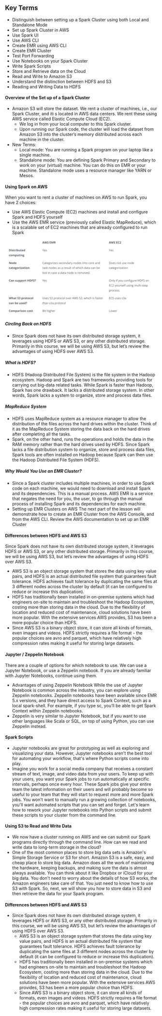 ## Key Terms
- Distinguish between setting up a Spark Cluster using both Local and Standalone Mode
- Set up Spark Cluster in AWS
- Use Spark UI
- Use AWS CLI
- Create EMR using AWS CLI
- Create EMR Cluster
- Test Port Forwarding
- Use Notebooks on your Spark Cluster
- Write Spark Scripts
- Store and Retrieve data on the Cloud
- Read and Write to Amazon S3
- Understand the distinction between HDFS and S3
- Reading and Writing Data to HDFS

#### Overview of the Set up of a Spark Cluster
- Amazon S3 will store the dataset.
We rent a cluster of machines, i.e., our Spark Cluster, and iti s located in AWS data centers. We rent these using AWS service called Elastic Compute Cloud (EC2).
    - We log in from your local computer to this Spark cluster.
    - Upon running our Spark code, the cluster will load the dataset from Amazon S3 into the cluster’s memory distributed across each machine in the cluster.
- New Terms:
    - Local mode: You are running a Spark program on your laptop like a single machine.
    - Standalone mode: You are defining Spark Primary and Secondary to work on your (virtual) machine. You can do this on EMR or your machine. Standalone mode uses a resource manager like YARN or Mesos.

#### Using Spark on AWS
When you want to rent a cluster of machines on AWS to run Spark, you have 2 choices:
- Use AWS Elastic Compute (EC2) machines and install and configure Spark and HDFS yourself
- Use the AWS EMR service (previously called Elastic MapReduce), which is a scalable set of EC2 machines that are already configured to run Spark

![](emr-ec2.png)

##### Circling Back on HDFS
- Since Spark does not have its own distributed storage system, it leverages using HDFS or AWS S3, or any other distributed storage. Primarily in this course, we will be using AWS S3, but let’s review the advantages of using HDFS over AWS S3.

##### What is HDFS?
- HDFS (Hadoop Distributed File System) is the file system in the Hadoop ecosystem. Hadoop and Spark are two frameworks providing tools for carrying out big-data related tasks. While Spark is faster than Hadoop, Spark has one drawback. It lacks a distributed storage system. In other words, Spark lacks a system to organize, store and process data files.

##### MapReduce System
- HDFS uses MapReduce system as a resource manager to allow the distribution of the files across the hard drives within the cluster. Think of it as the MapReduce System storing the data back on the hard drives after completing all the tasks.
- Spark, on the other hand, runs the operations and holds the data in the RAM memory rather than the hard drives used by HDFS. Since Spark lacks a file distribution system to organize, store and process data files, Spark tools are often installed on Hadoop because Spark can then use the Hadoop Distributed File System (HDFS).

##### Why Would You Use an EMR Cluster?
- Since a Spark cluster includes multiple machines, in order to use Spark code on each machine, we would need to download and install Spark and its dependencies. This is a manual process. AWS EMR is a service that negates the need for you, the user, to go through the manual process of installing Spark and its dependencies for each machine.
- Setting up EMR Clusters on AWS
The next part of the lesson will demonstrate how to create an EMR Cluster from the AWS Console, and from the AWS CLI. Review the AWS documentation to set up an EMR Cluster

#### Differences between HDFS and AWS S3
Since Spark does not have its own distributed storage system, it leverages HDFS or AWS S3, or any other distributed storage. Primarily in this course, we will be using AWS S3, but let’s review the advantages of using HDFS over AWS S3.
- AWS S3 is an object storage system that stores the data using key value pairs, and HDFS is an actual distributed file system that guarantees fault tolerance. HDFS achieves fault tolerance by duplicating the same files at 3 different nodes across the cluster by default (it can be configured to reduce or increase this duplication).
- HDFS has traditionally been installed in on-premise systems which had engineers on-site to maintain and troubleshoot the Hadoop Ecosystem, costing more than storing data in the cloud. Due to the flexibility of location and reduced cost of maintenance, cloud solutions have been more popular. With the extensive services AWS provides, S3 has been a more popular choice than HDFS.
- Since AWS S3 is a binary object store, it can store all kinds of formats, even images and videos. HDFS strictly requires a file format - the popular choices are avro and parquet, which have relatively high compression rates making it useful for storing large datasets.

#### Jupyter / Zeppelin Notebook
There are a couple of options for which notebook to use. We can use a Jupyter Notebook, or use a Zeppelin notebook. If you are already familiar with Jupyter Notebooks, continue using them.
- Advantages of using Zeppelin Notebook
While the use of Jupyter Notebook is common across the industry, you can explore using Zeppelin notebooks. Zeppelin notebooks have been available since EMR 5.x versions, and they have direct access to Spark Context, such as a local spark-shell. For example, if you type sc, you’ll be able to get Spark Context within Zeppelin notebooks.
- Zeppelin is very similar to Jupyter Notebook, but if you want to use other languages like Scala or SQL, on top of using Python, you can use Zeppelin instead.

#### Spark Scripts
- Jupyter notebooks are great for prototyping as well as exploring and visualizing your data. However, Jupyter notebooks aren't the best tool for automating your workflow, that's where Python scripts come into play.
- Imagine you work for a social media company that receives a constant stream of text, image, and video data from your users. To keep up with your users, you want your Spark jobs to run automatically at specific intervals, perhaps once every hour. These Spark jobs give your entire team the latest information on their users and will probably become so useful to your team that they will start to request more and more Spark jobs. You won't want to manually run a growing collection of notebooks, you'll want automated scripts that you can set and forget. Let's learn how to rework your Jupyter notebooks into Python scripts and submit these scripts to your cluster from the command line.

#### Using S3 to Read and Write Data
- We now have a cluster running on AWS and we can submit our Spark programs directly through the command line. How can we read and write data to long-term storage in the cloud?
- One of the most common places to store big data sets is Amazon's Simple Storage Service or S3 for short. Amazon S3 is a safe, easy, and cheap place to store big data. Amazon does all the work of maintaining the hardware, keeping backups, and making sure the data is almost always available. You can think about it like Dropbox or iCloud for your big data. You don't need to worry about the details of how S3 works, the Amazon engineers take care of that. You just need to know how to use S3 with Spark. So, next, we will show you how to store data in S3 and then retrieve the data for your Spark program.

#### Differences between HDFS and AWS S3
- Since Spark does not have its own distributed storage system, it leverages HDFS or AWS S3, or any other distributed storage. Primarily in this course, we will be using AWS S3, but let’s review the advantages of using HDFS over AWS S3.
    - AWS S3 is an object storage system that stores the data using key value pairs, and HDFS is an actual distributed file system that guarantees fault tolerance. HDFS achieves fault tolerance by duplicating the same files at 3 different nodes across the cluster by default (it can be configured to reduce or increase this duplication).
    - HDFS has traditionally been installed in on-premise systems which had engineers on-site to maintain and troubleshoot the Hadoop Ecosystem, costing more than storing data in the cloud. Due to the flexibility of location and reduced cost of maintenance, cloud solutions have been more popular. With the extensive services AWS provides, S3 has been a more popular choice than HDFS.
    - Since AWS S3 is a binary object store, it can store all kinds of formats, even images and videos. HDFS strictly requires a file format - the popular choices are avro and parquet, which have relatively high compression rates making it useful for storing large datasets.

